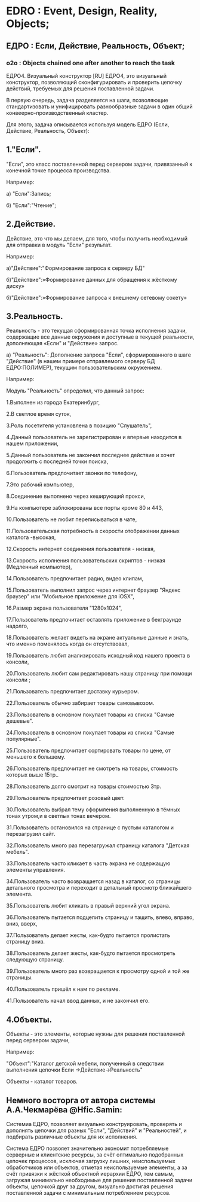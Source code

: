 # EDRO  : Event, Design, Reality, Objects;
## ЕДРО : Если, Действие, Реальность, Объект;
### о2о : Objects chained one after another to reach the task
ЕДРО4. Визуальный конструктор [RU]
ЕДРО4, это визуальный конструктор, позволяющий сконфигурировать и проверить цепочку действий, требуемых для решения поставленной задачи.

В первую очередь, задача разделяется на шаги, позволяющие стандартизовать и унифицировать разнообразные задачи в один общий конвеерно-производственный кластер.

Для этого, задача описывается используя модель ЕДРО (Если, Действие, Реальность, Объект): 

## 1."Если". 
"Если", это класс поставленной перед сервером задачи, привязанный к конечной точке процесса производства. 

Например: 

а) "Если":Запись;

б) "Если":"Чтение";

## 2.Действие. 
Действие, это что мы делаем, для того, чтобы получить необходимый для отправки в модуль "Если" результат. 

Например: 

а)"Действие":"Формирование запроса к серверу БД"

б)"Действие":»Формирование данных для обращения к жёсткому диску»

б)"Действие":»Формирование запроса к внешнему сетевому сокету»

## 3.Реальность.
Реальность - это текущая сформированная точка исполнения задачи, содержащие все данные окружения и доступные в текущей реальности, дополняющая «Если" и "Действие» запрос.

а) "Реальность": Дополнение запроса "Если", сформированного в шаге "Действие" (в нашем примере отправлемого серверу БД ЕДРО:ПОЛИМЕР), текущим пользовательским окружением. 

Например:

Модуль "Реальность" определил, что данный запрос:

1.Выполнен из города Екатеринбург, 

2.В светлое время суток, 

3.Роль посетителя установлена в позицию "Слушатель", 

4.Данный пользователь не зарегистрирован и впервые находится в нашем приложении,

5.Данный пользователь не закончил последнее действие и хочет продолжить с последней точки поиска, 

6.Пользователь предпочитает звонки по телефону, 

7.Это рабочий компьютер, 

8.Соединение выполнено через кеширующий прокси, 

9.На компьютере заблокированы все порты кроме 80 и 443, 

10.Пользователь не любит переписываться в чате, 

11.Пользовательская потребность в скорости отображении данных каталога -высокая, 

12.Скорость интернет соединения пользователя - низкая, 

13.Скорость исполнения пользовательских скриптов - низкая (Медленный компьютер), 

14.Пользователь предпочитает радио, видео клипам, 

15.Пользователь выполнил запрос через интернет браузер "Яндекс браузер" или "Мобильное приложение для iOSX", 

16.Размер экрана пользователя "1280x1024", 

17.Пользователь предпочитает оставлять приложение в бекграунде надолго, 

18.Пользователь желает видеть на экране актуальные данные и знать, что именно поменялось когда он отсутствовал, 

19.Пользователь любит анализировать исходный код нашего проекта в консоли, 

20.Пользователь любит сам редактировать нашу страницу при помощи консоли ;

21.Пользователь предпочитает доставку курьером.

22.Пользователь обычно забирает товары самовывозом.

23.Пользователь в основном покупает товары из списка "Самые дешевые".

24.Пользователь в основном покупает товары из списка "Самые популярные".

25.Пользователь предпочитает сортировать товары по цене, от меньшего к большему.

26.Пользователь предпочитает не смотреть на товары, стоимость которых выше 15тр..

28.Пользователь долго смотрит на товары стоимостью 3тр.

29.Пользователь предпочитает розовый цвет.

30.Пользователь выбрал тему оформления выполненную в тёмных тонах утром,и в светлых тонах вечером.

31.Пользователь остановился на странице с пустым каталогом и перезагрузил сайт.

32.Пользователь много раз перезагружал страницу каталога "Детская мебель".

33.Пользователь часто кликает в часть экрана не содержащую элементы управления.

34.Пользователь часто возвращается назад в каталог, со страницы детального просмотра и переходит в детальный просмотр ближайшего элемента.

35.Пользователь любит кликать в правый верхний угол экрана.

36.Пользователь пытается подцепить страницу и тащить, влево, вправо, вниз, вверх,

37.Пользователь делает жесты, как-будто пытается пролистать страницу вниз.

38.Пользователь делает жесты, как-будто пытается просмотреть следующую страницу.

39.Пользователь много раз возвращается к просмотру одной и той же страницы.

40.Пользователь пришёл к нам по рекламе.

41.Пользователь начал ввод данных, и не закончил его.

## 4.Объекты.
Объекты - это элементы, которые нужны для решения поставленной перед сервером задачи, 

Например:

"Объект":"Каталог детской мебели, полученный в следствии выполнения цепочки Если →Действие→Реальность"

Объекты - каталог товаров.

## Немного восторга от автора системы А.А.Чекмарёва @Hfic.Samin:
Системиа ЕДРО, позволяет визуально конструировать, проверять и дополнять цепочки для разных "Если", "Действий" и "Реальностей", и подбирать различные объекты для их исполнения.

Система ЕДРО позвояет значительно экономит потребляемые серверные и клиентские ресурсы, за счёт оптимально подобранных цепочек процессов, исключая загрузку лишних, неиспользуемых обработчиков или объектов, отметая неиспользуемые элементы, а за счёт привязки к жёсткой объектной иерархии ЕДРО, тем самым, загружая минимально необходимые для решения поставленной задачи объекты, цепочкой друг за другом, визуально достигая решения поставленной задачи с минимальным потреблением ресурсов.



